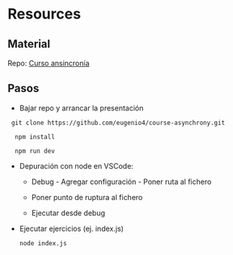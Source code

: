 # Resources

## Material

Repo: [Curso ansincronía](https://github.com/eugenio4/course-asynchrony)

## Pasos

- Bajar repo y arrancar la presentación

```
 git clone https://github.com/eugenio4/course-asynchrony.git

  npm install

  npm run dev
```

- Depuración con node en VSCode:

  - Debug - Agregar configuración - Poner ruta al fichero

  - Poner punto de ruptura al fichero

  - Ejecutar desde debug

- Ejecutar ejercicios (ej. index.js)

  ```
  node index.js
  ```